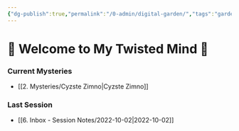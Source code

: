 ```yaml
---
{"dg-publish":true,"permalink":"/0-admin/digital-garden/","tags":"gardenEntry","dgHomeLink":true,"dgPassFrontmatter":false}
---
```


# 🎃 Welcome to My Twisted Mind 👻

### Current Mysteries
- [[2. Mysteries/Cyzste Zimno|Cyzste Zimno]]

### Last Session
- [[6. Inbox - Session Notes/2022-10-02|2022-10-02]]